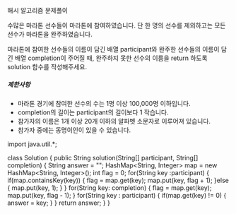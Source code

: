 해시 알고리즘 문제풀이 

수많은 마라톤 선수들이 마라톤에 참여하였습니다. 단 한 명의 선수를 제외하고는 모든 선수가 마라톤을 완주하였습니다.

마라톤에 참여한 선수들의 이름이 담긴 배열 participant와 완주한 선수들의 이름이 담긴 배열 completion이 주어질 때, 완주하지 못한 선수의 이름을 return 하도록 solution 함수를 작성해주세요.

##### 제한사항

- 마라톤 경기에 참여한 선수의 수는 1명 이상 100,000명 이하입니다.
- completion의 길이는 participant의 길이보다 1 작습니다.
- 참가자의 이름은 1개 이상 20개 이하의 알파벳 소문자로 이루어져 있습니다.
- 참가자 중에는 동명이인이 있을 수 있습니다.



import java.util.*;

class Solution {
    public String solution(String[] participant, String[] completion) {
        String answer = "";
        HashMap<String, Integer> map = new HashMap<String, Integer>();
        int flag = 0;
        for(String key :participant) {
            if(map.containsKey(key)) {
                flag = map.get(key);
                map.put(key, flag + 1);
            }else {
                map.put(key, 1);
            }
        }
        for(String key: completion) {
            flag = map.get(key);
            map.put(key, flag - 1);
        }
        for(String key : participant) {
            if(map.get(key) != 0) {
                answer = key;
            }
        }
        return answer;
    }
}